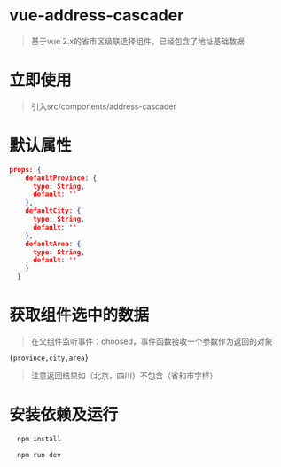 # vue-address-cascader

> 基于vue 2.x的省市区级联选择组件，已经包含了地址基础数据

# 立即使用
> 引入src/components/address-cascader

# 默认属性

``` json
props: {
    defaultProvince: {
      type: String,
      default: ''
    },
    defaultCity: {
      type: String,
      default: ''
    },
    defaultArea: {
      type: String,
      default: ''
    }
  }
```

# 获取组件选中的数据
> 在父组件监听事件：choosed，事件函数接收一个参数作为返回的对象
```
{province,city,area}
```
> 注意返回结果如（北京，四川）不包含（省和市字样）

# 安装依赖及运行

``` bash
  npm install
```
``` bash
  npm run dev
```
